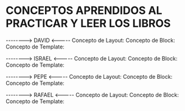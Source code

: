 <h1>CONCEPTOS APRENDIDOS AL PRACTICAR Y LEER LOS LIBROS</h1>



--------> DAVID <-----
Concepto de Layout:
Concepto de Block:
Concepto de Template:

--------> ISRAEL <-----
Concepto de Layout:
Concepto de Block:
Concepto de Template:

--------> PEPE <-----
Concepto de Layout:
Concepto de Block:
Concepto de Template:

--------> RAFAEL <-----
Concepto de Layout:
Concepto de Block:
Concepto de Template:
